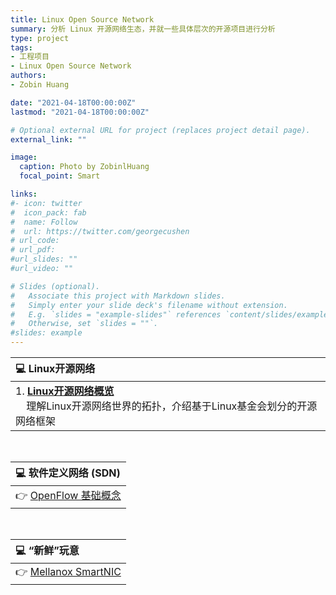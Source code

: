 ```yaml
---
title: Linux Open Source Network
summary: 分析 Linux 开源网络生态，并就一些具体层次的开源项目进行分析
type: project
tags: 
- 工程项目
- Linux Open Source Network
authors:
- Zobin Huang

date: "2021-04-18T00:00:00Z"
lastmod: "2021-04-18T00:00:00Z"

# Optional external URL for project (replaces project detail page).
external_link: ""

image:
  caption: Photo by ZobinlHuang
  focal_point: Smart

links:
#- icon: twitter
#  icon_pack: fab
#  name: Follow
#  url: https://twitter.com/georgecushen
# url_code: 
# url_pdf: 
#url_slides: ""
#url_video: ""

# Slides (optional).
#   Associate this project with Markdown slides.
#   Simply enter your slide deck's filename without extension.
#   E.g. `slides = "example-slides"` references `content/slides/example-slides.md`.
#   Otherwise, set `slides = ""`.
#slides: example
---
```


<head>
    <style>
        img{margin-left: 10px;}
        img{margin-right: 20px;}
        .post_fs14_ws0{font-size: 18px; word-spacing:0px;}
    </style>
</head>

<body>

<div class="post_fs14_ws0">

|<b>💻 Linux开源网络</b>|
|:-|
|1. [<b>Linux开源网络概览</b>](https://neth-lab.netlify.app/publication/21-4-18-cloud_network/1_linux_open_source_network/) <br> &nbsp;&nbsp;&nbsp;&nbsp;理解Linux开源网络世界的拓扑，介绍基于Linux基金会划分的开源网络框架|
</div>

<br>

<div class="post_fs14_ws0">

|<b>💻 软件定义网络 (SDN)</b>|
|:-|
|👉 [OpenFlow 基础概念](https://neth-lab.netlify.app/publication/21-4-18-SDN/OpenFlow/)|
</div>

<br>

<div class="post_fs14_ws0">

|<b>💻 “新鲜”玩意</b>|
|:-|
|👉 [Mellanox SmartNIC](https://neth-lab.netlify.app/publication/21-4-18-Mellanox_SmartNIC/)|
</div>

</body>